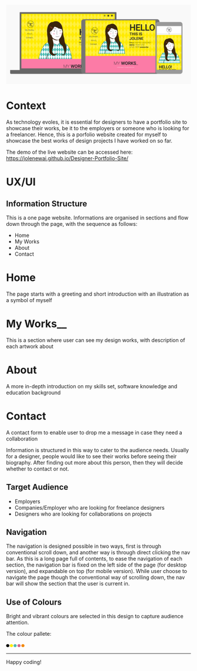 <img src="images/view_across_devices.png" style="margin: 0;">


# Context

As technology evoles, it is essential for designers to have a portfolio site to showcase their works, be it to the employers or someone who is looking for a freelancer. Hence, this is a porfolio website created for myself to showcase the best works of design projects I have worked on so far. 

The demo of the live website can be accessed here:
https://jolenewai.github.io/Designer-Portfolio-Site/ 

# UX/UI 

## Information Structure

This is a one page website. Informations are organised in sections and flow down through the page, with the sequence as follows:
- Home
- My Works
- About
- Contact

# Home
The page starts with a greeting and short introduction with an illustration as a symbol of myself

# My Works__
This is a section where user can see my design works, with description of each artwork about

# About
A more in-depth introduction on my skills set, software knowledge and education background

# Contact
A contact form to enable user to drop me a message in case they need a collaboration

Information is structured in this way to cater to the audience needs. Usually for a designer, people would like to see their works before seeing their biography. After finding out more about this person, then they will decide whether to contact or not.

## Target Audience
* Employers
* Companies/Employer who are looking for freelance designers
* Designers who are looking for collaborations on projects

## Navigation

The navigation is designed possible in two ways, first is through conventional scroll down, and another way is through direct clicking the nav bar. As this is a long page full of contents, to ease the navigation of each section, the navigation bar is fixed on the left side of the page (for desktop version), and expandable on top  (for mobile version). While user choose to navigate the page though the conventional way of scrolling down, the nav bar will show the section that the user is current in. 

## Use of Colours
Bright and vibrant colours are selected in this design to capture audience attention. 

The colour pallete:

<img src="images/colour_pallete.png" width="50" style="margin: 0;">





--------

Happy coding!
